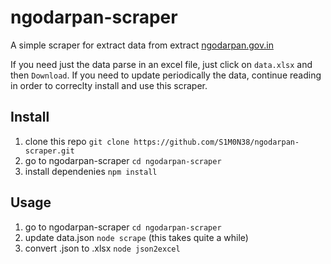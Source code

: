 # ngodarpan-scraper

A simple scraper for extract data from extract
[ngodarpan.gov.in]("https://ngodarpan.gov.in/index.php/home/statewise")

If you need just the data parse in an excel file, just click on `data.xlsx` and
then `Download`. If you need to update periodically the data, continue reading
in order to correclty install and use this scraper.

## Install

1) clone this repo `git clone https://github.com/S1M0N38/ngodarpan-scraper.git`
2) go to ngodarpan-scraper `cd ngodarpan-scraper`
3) install dependenies `npm install`

## Usage

1) go to ngodarpan-scraper `cd ngodarpan-scraper`
2) update data.json `node scrape` (this takes quite a while)
3) convert .json to .xlsx `node json2excel`

